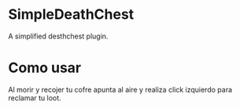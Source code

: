 # SimpleDeathChest
A simplified desthchest plugin.
# Como usar
Al morir y recojer tu cofre apunta al aire y realiza click izquierdo para reclamar tu loot.
